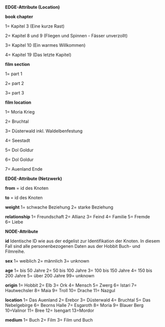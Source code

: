 **EDGE-Attribute (Location)**

**book chapter**
<p>1= Kapitel 3 (Eine kurze Rast)</p>
<p>2= Kapitel 8 und 9 (Fliegen und Spinnen - Fässer unverzollt)</p>
<p>3= Kapitel 10 (Ein warmes Willkommen)</p>
<p>4= Kapitel 19 (Das letzte Kapitel)</p>


**film section**
<p>1= part 1</p>
<p>2= part 2</p>
<p>3= part 3</p>

**film location**
<p>1= Moria Krieg</p>
<p>2= Bruchtal</p>
<p>3= Düsterwald inkl. Waldelbenfestung</p>
<p>4= Seestadt</p>
<p>5= Dol Goldur</p>
<p>6= Dol Goldur</p>
<p>7= Auenland Ende</p>


**EDGE-Attribute (Netzwerk)**

**from** = id des Knoten

**to** = id des Knoten

**weight**
1= schwache Beziehung
2= starke Beziehung 

**relationship**
1= Freundschaft
2= Allianz 
3= Feind
4= Familie
5= Fremde  
6= Liebe


**NODE-Attribute**

**id**
Identische ID wie aus der edgelist zur Identifikation der Knoten. In diesem Fall sind alle personenbezogenen Daten aus der Hobbit Buch- und Filmreihe.

**sex**
1= weiblich
2= männlich
3= unknown

**age**
1= bis 50 Jahre
2= 50 bis 100 Jahre
3= 100 bis 150 Jahre
4= 150 bis 200 Jahre
5= über 200 Jahre
99= unknown 

**origin**
1= Hobbit
2= Elb
3= Ork
4= Mensch
5= Zwerg
6= Istari
7= Hautwechsler
8= Maia
9= Troll
10= Drache
11= Nazgul

**location**
1= Das Auenland
2= Erebor
3= Düsterwald
4= Bruchtal
5= Das Nebelgebirge
6= Beorns Halle
7= Esgaroth
8= Moria
9= Blauer Berg
10=Valinor
11= Bree
12= Isengart
13=Mordor

**medium**
1= Buch
2= Film
3= Film und Buch
